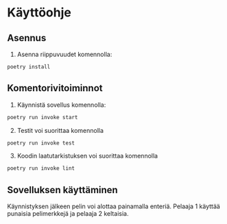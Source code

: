 # Käyttöohje

## Asennus

1. Asenna riippuvuudet komennolla:

```bash
poetry install
```

## Komentorivitoiminnot

1. Käynnistä sovellus komennolla:

```bash
poetry run invoke start
```

2. Testit voi suorittaa komennolla
```bash
poetry run invoke test
```

3. Koodin laatutarkistuksen voi suorittaa komennolla

```bash
poetry run invoke lint
```

## Sovelluksen käyttäminen

Käynnistyksen jälkeen pelin voi alottaa painamalla enteriä. 
Pelaaja 1 käyttää punaisia pelimerkkejä ja pelaaja 2 keltaisia.

